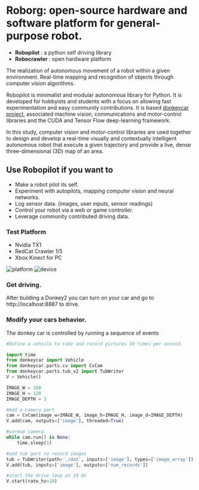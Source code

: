 
# Roborg: open-source hardware and software platform for general-purpose robot. 

* **Robopilot** : a python self driving library
* **Robocrawler** :  open hardware platform

The realization of autonomous movement of a robot within a given environment. Real-time mapping and recognition of objects through computer vision algorithms.

Robopilot is minimalist and modular autonomous library for Python. It is developed for hobbyists and students with a focus on allowing fast experimentation and easy
community contributions. It is based [donkeycar project](http://donkeycar.com), associated machine vision, communications and motor-control libraries and the CUDA and Tensor Flow deep-learning framework. 

In this study, computer vision and motor-control libraries are used together to design and develop a real-time visually and contextually intelligent autonomous robot that execute a given trajectory and provide a live, dense three-dimensional (3D) map of an area.

## Use Robopilot if you want to

* Make a robot pilot its self.
* Experiment with autopilots, mapping computer vision and neural networks.
* Log sensor data. (images, user inputs, sensor readings)
* Control your robot via a web or game controller.
* Leverage community contributed driving data.

### Test Platform
* Nvidia TX1
* RedCat Crawler 1/5
* Xbox Kinect for PC

![platform](https://user-images.githubusercontent.com/37585803/138308842-92476b43-2ebb-48f6-9952-89c73a331adc.png)
![device](https://user-images.githubusercontent.com/37585803/138308832-0560e7c5-758e-479b-a845-1b87ab2cc608.png)

### Get driving.
After building a Donkey2 you can turn on your car and go to http://localhost:8887 to drive.

### Modify your cars behavior.
The donkey car is controlled by running a sequence of events

```python
#Define a vehicle to take and record pictures 10 times per second.

import time
from donkeycar import Vehicle
from donkeycar.parts.cv import CvCam
from donkeycar.parts.tub_v2 import TubWriter
V = Vehicle()

IMAGE_W = 160
IMAGE_H = 120
IMAGE_DEPTH = 3

#Add a camera part
cam = CvCam(image_w=IMAGE_W, image_h=IMAGE_H, image_d=IMAGE_DEPTH)
V.add(cam, outputs=['image'], threaded=True)

#warmup camera
while cam.run() is None:
    time.sleep(1)

#add tub part to record images
tub = TubWriter(path='./dat', inputs=['image'], types=['image_array'])
V.add(tub, inputs=['image'], outputs=['num_records'])

#start the drive loop at 10 Hz
V.start(rate_hz=10)
```
